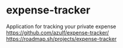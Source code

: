 # expense-tracker
Application for tracking your private expense 
https://github.com/azulf/expense-tracker/
https://roadmap.sh/projects/expense-tracker
